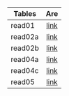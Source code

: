 
| Tables   |      Are      |
|----------|:-------------:|
| read01   |[link](https://mohammadaqel.github.io/Read-Notes-102/read01) 
| read02a  |[link](https://mohammadaqel.github.io/Read-Notes-102/read02a)
| read02b  |[link](https://mohammadaqel.github.io/Read-Notes-102/read02b)| read03   |[link](https://mohammadaqel.github.io/Read-Notes-102/read03)
| read04a  |[link](https://mohammadaqel.github.io/Read-Notes-102/read04a)| read04b  |[link](https://mohammadaqel.github.io/Read-Notes-102/read04b)
| read04c  |[link](https://mohammadaqel.github.io/Read-Notes-102/read04c)
| read05   |[link](https://mohammadaqel.github.io/Read-Notes-102/read05)
